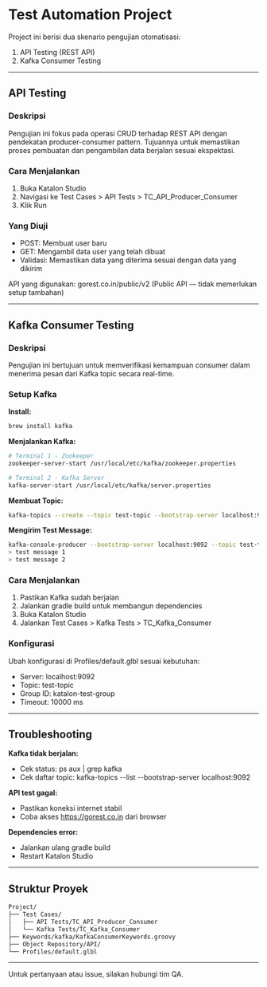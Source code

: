# Test Automation Project

Project ini berisi dua skenario pengujian otomatisasi:
1. API Testing (REST API)
2. Kafka Consumer Testing

---

## API Testing

### Deskripsi

Pengujian ini fokus pada operasi CRUD terhadap REST API dengan pendekatan producer-consumer pattern.
Tujuannya untuk memastikan proses pembuatan dan pengambilan data berjalan sesuai ekspektasi.

### Cara Menjalankan
1. Buka Katalon Studio
2. Navigasi ke Test Cases > API Tests > TC_API_Producer_Consumer
3. Klik Run

### Yang Diuji
- POST: Membuat user baru
- GET: Mengambil data user yang telah dibuat
- Validasi: Memastikan data yang diterima sesuai dengan data yang dikirim

API yang digunakan: gorest.co.in/public/v2
(Public API — tidak memerlukan setup tambahan)

---

## Kafka Consumer Testing

### Deskripsi

Pengujian ini bertujuan untuk memverifikasi kemampuan consumer dalam menerima pesan dari Kafka topic secara real-time.

### Setup Kafka

**Install:**

```bash
brew install kafka
```

**Menjalankan Kafka:**

```bash
# Terminal 1 - Zookeeper
zookeeper-server-start /usr/local/etc/kafka/zookeeper.properties

# Terminal 2 - Kafka Server
kafka-server-start /usr/local/etc/kafka/server.properties
```

**Membuat Topic:**

```bash
kafka-topics --create --topic test-topic --bootstrap-server localhost:9092
```

**Mengirim Test Message:**

```bash
kafka-console-producer --bootstrap-server localhost:9092 --topic test-topic
> test message 1
> test message 2
```

### Cara Menjalankan
1. Pastikan Kafka sudah berjalan
2. Jalankan gradle build untuk membangun dependencies
3. Buka Katalon Studio
4. Jalankan Test Cases > Kafka Tests > TC_Kafka_Consumer

### Konfigurasi

Ubah konfigurasi di Profiles/default.glbl sesuai kebutuhan:
- Server: localhost:9092
- Topic: test-topic
- Group ID: katalon-test-group
- Timeout: 10000 ms

---

## Troubleshooting

**Kafka tidak berjalan:**
- Cek status: ps aux | grep kafka
- Cek daftar topic: kafka-topics --list --bootstrap-server localhost:9092

**API test gagal:**
- Pastikan koneksi internet stabil
- Coba akses https://gorest.co.in dari browser

**Dependencies error:**
- Jalankan ulang gradle build
- Restart Katalon Studio

---

## Struktur Proyek

```bash
Project/
├── Test Cases/
│   ├── API Tests/TC_API_Producer_Consumer
│   └── Kafka Tests/TC_Kafka_Consumer
├── Keywords/kafka/KafkaConsumerKeywords.groovy
├── Object Repository/API/
└── Profiles/default.glbl
```

---

Untuk pertanyaan atau issue, silakan hubungi tim QA.
